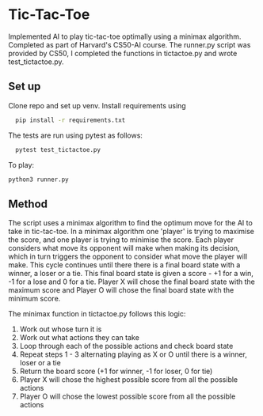 # Tic-Tac-Toe
Implemented AI to play tic-tac-toe optimally using a minimax algorithm. Completed as part of Harvard's CS50-AI course. 
The runner.py script was provided by CS50, I completed the functions in tictactoe.py and wrote test_tictactoe.py.

## Set up
Clone repo and set up venv.
Install requirements using
```bash
  pip install -r requirements.txt
```

The tests are run using pytest as follows:
```bash
  pytest test_tictactoe.py
```

To play:
```bash
python3 runner.py
```

## Method
The script uses a minimax algorithm to find the optimum move for the AI to take in tic-tac-toe.
In a minimax algorithm one 'player' is trying to maximise the score, and one player is trying to minimise the score. Each player considers what move its opponent will make when making its decision, which in turn triggers the opponent to consider what move the player will make. This cycle continues until there there is a final board state with a winner, a loser or a tie. This final board state is given a score - +1 for a win, -1 for a lose and 0 for a tie. Player X will chose the final board state with the maximum score and Player O will chose the final board state with the minimum score.

The minimax function in tictactoe.py follows this logic:

1. Work out whose turn it is
2. Work out what actions they can take
3. Loop through each of the possible actions and check board state
4. Repeat steps 1 - 3 alternating playing as X or O until there is a winner, loser or a tie
5. Return the board score (+1 for winner, -1 for loser, 0 for tie)
6. Player X will chose the highest possible score from all the possible actions
7. Player O will chose the lowest possible score from all the possible actions

